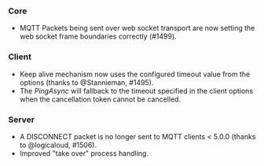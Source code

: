 ### Core 

* MQTT Packets being sent over web socket transport are now setting the web socket frame boundaries correctly (#1499).

### Client

* Keep alive mechanism now uses the configured timeout value from the options (thanks to @Stannieman, #1495).
* The _PingAsync_ will fallback to the timeout specified in the client options when the cancellation token cannot be cancelled.

### Server

* A DISCONNECT packet is no longer sent to MQTT clients < 5.0.0 (thanks to @logicaloud, #1506).
* Improved "take over" process handling.
